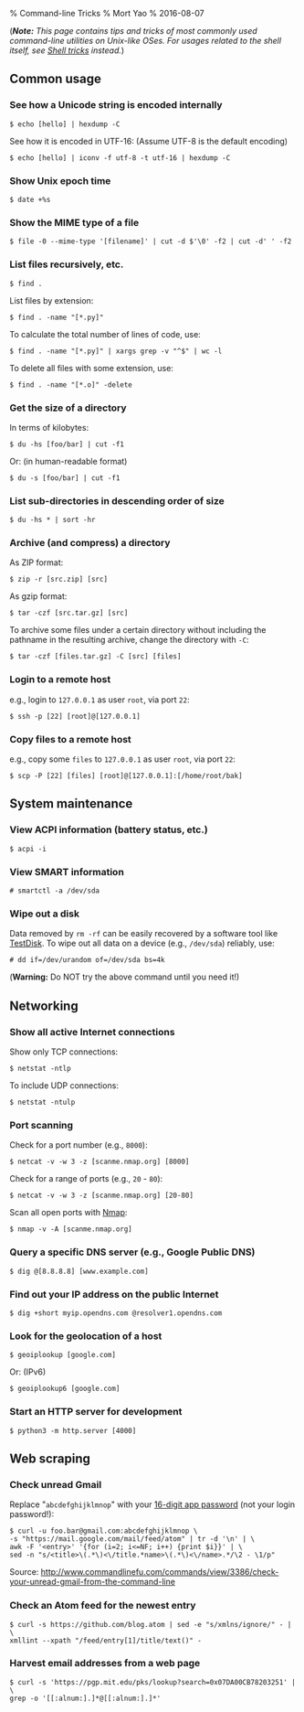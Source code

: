 % Command-line Tricks
% Mort Yao
% 2016-08-07

(***Note:** This page contains tips and tricks of most commonly used command-line utilities on Unix-like OSes. For usages related to the shell itself, see [Shell tricks](/unix/shell) instead.*)

## Common usage

### See how a Unicode string is encoded internally

    $ echo [hello] | hexdump -C

See how it is encoded in UTF-16: (Assume UTF-8 is the default encoding)

    $ echo [hello] | iconv -f utf-8 -t utf-16 | hexdump -C

### Show Unix epoch time

    $ date +%s

### Show the MIME type of a file

    $ file -0 --mime-type '[filename]' | cut -d $'\0' -f2 | cut -d' ' -f2

### List files recursively, etc.

    $ find .

List files by extension:

    $ find . -name "[*.py]"

To calculate the total number of lines of code, use:

    $ find . -name "[*.py]" | xargs grep -v "^$" | wc -l

To delete all files with some extension, use:

    $ find . -name "[*.o]" -delete

### Get the size of a directory

In terms of kilobytes:

    $ du -hs [foo/bar] | cut -f1

Or: (in human-readable format)

    $ du -s [foo/bar] | cut -f1

### List sub-directories in descending order of size

    $ du -hs * | sort -hr

### Archive (and compress) a directory

As ZIP format:

    $ zip -r [src.zip] [src]

As gzip format:

    $ tar -czf [src.tar.gz] [src]

To archive some files under a certain directory without including the pathname in the resulting archive, change the directory with `-C`:

    $ tar -czf [files.tar.gz] -C [src] [files]



### Login to a remote host

e.g., login to `127.0.0.1` as user `root`, via port `22`:

    $ ssh -p [22] [root]@[127.0.0.1]

### Copy files to a remote host

e.g., copy some `files` to `127.0.0.1` as user `root`, via port `22`:

    $ scp -P [22] [files] [root]@[127.0.0.1]:[/home/root/bak]



## System maintenance

### View ACPI information (battery status, etc.)

    $ acpi -i

### View SMART information

    # smartctl -a /dev/sda

### Wipe out a disk

Data removed by `rm -rf` can be easily recovered by a software tool like [TestDisk](http://www.cgsecurity.org/wiki/TestDisk). To wipe out all data on a device (e.g., `/dev/sda`) reliably, use:

    # dd if=/dev/urandom of=/dev/sda bs=4k

(**Warning:** Do NOT try the above command until you need it!)



## Networking

### Show all active Internet connections

Show only TCP connections:

    $ netstat -ntlp

To include UDP connections:

    $ netstat -ntulp

### Port scanning

Check for a port number (e.g., `8000`):

    $ netcat -v -w 3 -z [scanme.nmap.org] [8000]

Check for a range of ports (e.g., `20` - `80`):

    $ netcat -v -w 3 -z [scanme.nmap.org] [20-80]

Scan all open ports with [Nmap](https://nmap.org/):

    $ nmap -v -A [scanme.nmap.org]

### Query a specific DNS server (e.g., Google Public DNS)

    $ dig @[8.8.8.8] [www.example.com]

### Find out your IP address on the public Internet

    $ dig +short myip.opendns.com @resolver1.opendns.com

### Look for the geolocation of a host

    $ geoiplookup [google.com]

Or: (IPv6)

    $ geoiplookup6 [google.com]

### Start an HTTP server for development

    $ python3 -m http.server [4000]



## Web scraping

### Check unread Gmail

Replace "`abcdefghijklmnop`" with your [16-digit app password](https://security.google.com/settings/security/apppasswords) (not your login password!):

```console
$ curl -u foo.bar@gmail.com:abcdefghijklmnop \
-s "https://mail.google.com/mail/feed/atom" | tr -d '\n' | \
awk -F '<entry>' '{for (i=2; i<=NF; i++) {print $i}}' | \
sed -n "s/<title>\(.*\)<\/title.*name>\(.*\)<\/name>.*/\2 - \1/p"
```

Source: <http://www.commandlinefu.com/commands/view/3386/check-your-unread-gmail-from-the-command-line>

### Check an Atom feed for the newest entry

```console
$ curl -s https://github.com/blog.atom | sed -e "s/xmlns/ignore/" - | \
xmllint --xpath "/feed/entry[1]/title/text()" -
```

### Harvest email addresses from a web page

```console
$ curl -s 'https://pgp.mit.edu/pks/lookup?search=0x07DA00CB78203251' | \
grep -o '[[:alnum:].]*@[[:alnum:].]*'
```



```sh
```
